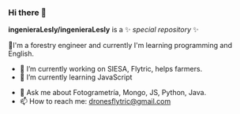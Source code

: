 ### Hi there 👋


 **ingenieraLesly/ingenieraLesly** is a ✨ _special repository_ ✨  <!--because its `README.md` (this file) appears on your GitHub profile. -->

<!-- Here are some ideas to get you started: -->
🌱I'm a forestry engineer and currently I'm learning programming and English.
- 🔭 I’m currently working on SIESA, Flytric, helps farmers.
- 🌱 I’m currently learning JavaScript
<!-- - 👯 I’m looking to collaborate on ... -->
<!-- - 🤔 I’m looking for help with ... -->
- 💬 Ask me about Fotogrametría, Mongo, JS, Python, Java.
- 📫 How to reach me: dronesflytric@gmail.com
<!-- - 😄 Pronouns: ...
- ⚡ Fun fact: ...
 -->

